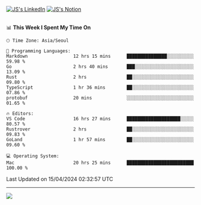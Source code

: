 
[![JS's LinkedIn](https://img.shields.io/badge/LinkedIn-blue?style=for-the-badge&logo=linkedin)](https://www.linkedin.com/in/jaeseung-lee-5a2a32139/) 
[![JS's Notion](https://img.shields.io/badge/Notion-black?style=for-the-badge&logo=notion)](https://bit.ly/ljswiki1) <br><br>
<!-- ![JS's GitHub stats](https://github-readme-stats-lemon-five.vercel.app/api?username=tkxkd0159&hide=contribs,prs,stars,issues&show_icons=true&theme=react&include_all_commits=true)   -->
<!-- ![Top Langs](https://github-readme-stats-lemon-five.vercel.app/api/top-langs/?username=tkxkd0159&layout=compact&hide=jupyter%20notebook,scss,html,css&langs_count=10)  -->


<!--START_SECTION:waka-->
📊 **This Week I Spent My Time On** 

```text
🕑︎ Time Zone: Asia/Seoul

💬 Programming Languages: 
Markdown                 12 hrs 15 mins      ███████████████░░░░░░░░░░   59.98 % 
Go                       2 hrs 40 mins       ███░░░░░░░░░░░░░░░░░░░░░░   13.09 % 
Rust                     2 hrs               ██░░░░░░░░░░░░░░░░░░░░░░░   09.80 % 
TypeScript               1 hr 36 mins        ██░░░░░░░░░░░░░░░░░░░░░░░   07.86 % 
protobuf                 20 mins             ░░░░░░░░░░░░░░░░░░░░░░░░░   01.65 % 

🔥 Editors: 
VS Code                  16 hrs 27 mins      ████████████████████░░░░░   80.57 % 
Rustrover                2 hrs               ██░░░░░░░░░░░░░░░░░░░░░░░   09.83 % 
GoLand                   1 hr 57 mins        ██░░░░░░░░░░░░░░░░░░░░░░░   09.60 % 

💻 Operating System: 
Mac                      20 hrs 25 mins      █████████████████████████   100.00 % 
```


 Last Updated on 15/04/2024 02:32:57 UTC
<!--END_SECTION:waka-->

---
<a href="https://github.com/tkxkd0159/books">
  <img align="center" src="https://github-readme-stats-lemon-five.vercel.app/api/pin/?username=tkxkd0159&repo=books&theme=react" />
</a>

<!---
- 🔭 I’m currently working on ...
- 🌱 I’m currently learning blockchain and distributed network
- 👯 I’m looking to collaborate on ...
- 🤔 I’m looking for help with ...
- 💬 Ask me about ...
- 📫 How to reach me: ...
- 😄 Pronouns: ...
- ⚡ Fun fact: ...
-->
